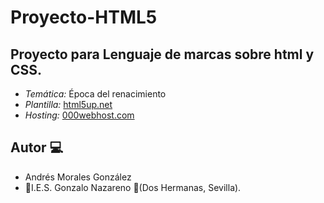 # Proyecto-HTML5

## Proyecto para Lenguaje de marcas sobre html y CSS.
 * _Temática:_ Época del renacimiento
 * _Plantilla:_ [html5up.net](https://html5up.net/escape-velocity)
 * _Hosting:_ [000webhost.com](https://es.000webhost.com)


## Autor :computer:
* Andrés Morales González
* :school:I.E.S. Gonzalo Nazareno :round_pushpin:(Dos Hermanas, Sevilla).
